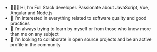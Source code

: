- 👨🏻‍💻 Hi, I’m Full Stack developer. Passionate about JavaScript, Vue, Angular and Node.js
- 👀 I’m interested in everything related to software quality and good practices
- 🌱 I’m always trying to learn by myself or from those who know more than me on any subject
- 💞️ I’m looking to collaborate in open source projects and be an active profile in the community

<!---
AdrianSaRo/AdrianSaRo is a ✨ special ✨ repository because its `README.md` (this file) appears on your GitHub profile.
You can click the Preview link to take a look at your changes.
--->
